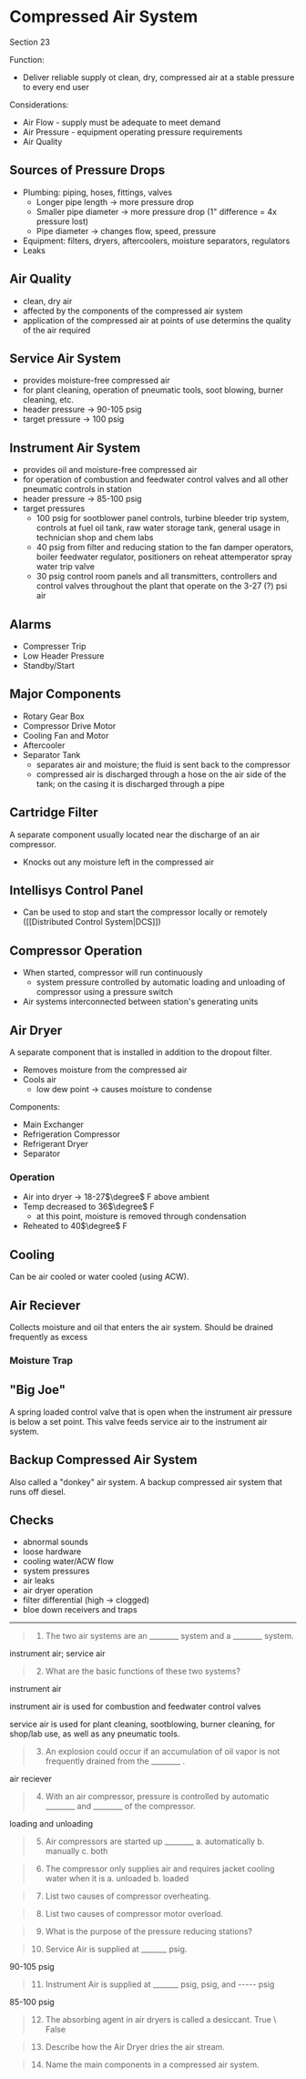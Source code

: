 # Compressed Air System
Section 23

Function:
-	Deliver reliable supply ot clean, dry, compressed air at a stable pressure to every end user

Considerations:
-	Air Flow - supply must be adequate to meet demand
-	Air Pressure - equipment operating pressure requirements
-	Air Quality

## Sources of Pressure Drops
-	Plumbing: piping, hoses, fittings, valves
	-	Longer pipe length -> more pressure drop
	-	Smaller pipe diameter -> more pressure drop (1" difference = 4x pressure lost)
	-	Pipe diameter -> changes flow, speed, pressure
-	Equipment: filters, dryers, aftercoolers, moisture separators, regulators
-	Leaks

## Air Quality
-	clean, dry air
-	affected by the components of the compressed air system
-	application of the compressed air at points of use determins the quality of the air required

## Service Air System
-	provides moisture-free compressed air
-	for plant cleaning, operation of pneumatic tools, soot blowing, burner cleaning, etc.
-	header pressure -> 90-105 psig
-	target pressure -> 100 psig

## Instrument Air System
-	provides oil and moisture-free compressed air
-	for operation of combustion and feedwater control valves and all other pneumatic controls in station
-	header pressure -> 85-100 psig
-	target pressures
	-	100 psig for sootblower panel controls, turbine bleeder trip system, controls at fuel oil tank, raw water storage tank, general usage in technician shop and chem labs
	-	40 psig from filter and reducing station to the fan damper operators, boiler feedwater regulator, positioners on reheat attemperator spray water trip valve
	-	30 psig control room panels and all transmitters, controllers and control valves throughout the plant that operate on the 3-27 (?) psi air

## Alarms
-	Compresser Trip
-	Low Header Pressure
-	Standby/Start

## Major Components
-	Rotary Gear Box
-	Compressor Drive Motor
-	Cooling Fan and Motor
-	Aftercooler
-	Separator Tank
	-	separates air and moisture; the fluid is sent back to the compressor
	-	compressed air is discharged through a hose on the air side of the tank; on the casing it is discharged through a pipe

## Cartridge Filter
A separate component usually located near the discharge of an air compressor.
-	Knocks out any moisture left in the compressed air

## Intellisys Control Panel
-	Can be used to stop and start the compressor locally or remotely ([[Distributed Control System|DCS]])

## Compressor Operation
-	When started, compressor will run continuously
	-	system pressure controlled by automatic loading and unloading of compressor using a pressure switch
-	Air systems interconnected between station's generating units

## Air Dryer
A separate component that is installed in addition to the dropout filter.
-	Removes moisture from the compressed air
-	Cools air
	-	low dew point -> causes moisture to condense
	
Components:
-	Main Exchanger
-	Refrigeration Compressor
-	Refrigerant Dryer
-	Separator
	
### Operation
-	Air into dryer -> 18-27$\degree$ F above ambient
-	Temp decreased to 36$\degree$ F
	-	at this point, moisture is removed through condensation
-	Reheated to 40$\degree$ F

## Cooling
Can be air cooled or water cooled (using ACW).

## Air Reciever
Collects moisture and oil that enters the air system. Should be drained frequently as excess 

### Moisture Trap

## "Big Joe"
A spring loaded control valve that is open when the instrument air pressure is below a set point. This valve feeds service air to the instrument air system.

## Backup Compressed Air System
Also called a "donkey" air system. A backup compressed air system that runs off diesel.

## Checks
-	abnormal sounds
-	loose hardware
-	cooling water/ACW flow
-	system pressures
-	air leaks
-	air dryer operation
-	filter differential (high -> clogged)
-	bloe down receivers and traps

---

>1. The two air systems are an ________ system and a ________ system.

instrument air; service air

>2. What are the basic functions of these two systems? 

instrument air 

instrument air is used for combustion and feedwater control valves

service air is used for plant cleaning, sootblowing, burner cleaning, for shop/lab use, as well as any pneumatic tools.

>3. An explosion could occur if an accumulation of oil vapor is not frequently drained from the ________ .

air reciever

>4. With an air compressor, pressure is controlled by automatic ________ and ________ of the compressor. 

loading and unloading

>5. Air compressors are started up ________
a. automatically
b. manually
c. both

>6. The compressor only supplies air and requires jacket cooling water when it is
a. unloaded
b. loaded

>7. List two causes of compressor overheating.

>8. List two causes of compressor motor overload.

>9. What is the purpose of the pressure reducing stations?

>10. Service Air is supplied at _______ psig.

90-105 psig

>11. Instrument Air is supplied at _______ psig, psig, and ----- psig

85-100 psig

>12. The absorbing agent in air dryers is called a desiccant. True \ False

>13. Describe how the Air Dryer dries the air stream. 

>14. Name the main components in a compressed air system.

